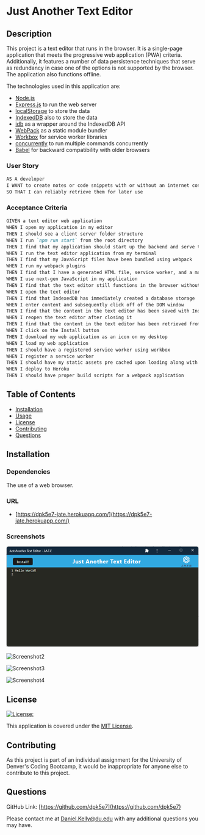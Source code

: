 # Just Another Text Editor

## Description

This project is a text editor that runs in the browser. It is a single-page application that meets the progressive web application (PWA) criteria. Additionally, it features a number of data persistence techniques that serve as redundancy in case one of the options is not supported by the browser. The application also functions offline.

The technologies used in this application are:

- [Node.js](https://nodejs.org/en/)
- [Express.js](https://expressjs.com/) to run the web server
- [localStorage](https://developer.mozilla.org/en-US/docs/Web/API/Window/localStorage) to store the data
- [IndexedDB](https://developer.mozilla.org/en-US/docs/Web/API/IndexedDB_API) also to store the data
- [idb](https://www.npmjs.com/package/idb) as a wrapper around the IndexedDB API
- [WebPack](https://webpack.js.org/) as a static module bundler
- [Workbox](https://developer.chrome.com/docs/workbox/) for service worker libraries
- [concurrently](https://www.npmjs.com/package/concurrently) to run multiple commands concurrently
- [Babel](https://www.npmjs.com/package/Babel) for backward compatibility with older browsers

### User Story

```md
AS A developer
I WANT to create notes or code snippets with or without an internet connection
SO THAT I can reliably retrieve them for later use
```

### Acceptance Criteria

```md
GIVEN a text editor web application
WHEN I open my application in my editor
THEN I should see a client server folder structure
WHEN I run `npm run start` from the root directory
THEN I find that my application should start up the backend and serve the client
WHEN I run the text editor application from my terminal
THEN I find that my JavaScript files have been bundled using webpack
WHEN I run my webpack plugins
THEN I find that I have a generated HTML file, service worker, and a manifest file
WHEN I use next-gen JavaScript in my application
THEN I find that the text editor still functions in the browser without errors
WHEN I open the text editor
THEN I find that IndexedDB has immediately created a database storage
WHEN I enter content and subsequently click off of the DOM window
THEN I find that the content in the text editor has been saved with IndexedDB
WHEN I reopen the text editor after closing it
THEN I find that the content in the text editor has been retrieved from our IndexedDB
WHEN I click on the Install button
THEN I download my web application as an icon on my desktop
WHEN I load my web application
THEN I should have a registered service worker using workbox
WHEN I register a service worker
THEN I should have my static assets pre cached upon loading along with subsequent pages and static assets
WHEN I deploy to Heroku
THEN I should have proper build scripts for a webpack application
```

## Table of Contents

- [Installation](#installation)
- [Usage](#usage)
- [License](#license)
- [Contributing](#contributing)
- [Questions](#questions)

## Installation

### Dependencies

The use of a web browser.

### URL

- [https://dpk5e7-jate.herokuapp.com/](https://dpk5e7-jate.herokuapp.com/)

### Screenshots

![Screenshot1](./assets/screenshot1.png)

![Screenshot2](./assets/screenshot2.png)

![Screenshot3](./assets/screenshot3.png)

![Screenshot4](./assets/screenshot4.png)

## License

[![License:](https://img.shields.io/badge/License-MIT-yellow.svg)](https://opensource.org/licenses/MIT)

This application is covered under the [MIT License](https://opensource.org/licenses/MIT).

## Contributing

As this project is part of an individual assignment for the University of Denver's Coding Bootcamp, it would be inappropriate for anyone else to contribute to this project.

## Questions

GitHub Link: [https://github.com/dpk5e7](https://github.com/dpk5e7)

Please contact me at Daniel.Kelly@du.edu with any additional questions you may have.

